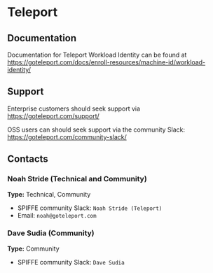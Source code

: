 # Teleport

## Documentation

Documentation for Teleport Workload Identity can be found at https://goteleport.com/docs/enroll-resources/machine-id/workload-identity/

## Support

Enterprise customers should seek support via https://goteleport.com/support/

OSS users can should seek support via the community Slack: https://goteleport.com/community-slack/

## Contacts

### Noah Stride (Technical and Community)

**Type:** Technical, Community

- SPIFFE community Slack: `Noah Stride (Teleport)`
- Email: `noah@goteleport.com`

### Dave Sudia (Community)

**Type:** Community

- SPIFFE community Slack: `Dave Sudia`
